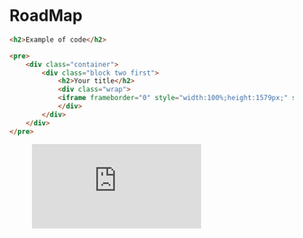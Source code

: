 # RoadMap
```html
<h2>Example of code</h2>

<pre>
    <div class="container">
        <div class="block two first">
            <h2>Your title</h2>
            <div class="wrap">
            <iframe frameborder="0" style="width:100%;height:1579px;" src="https://viewer.diagrams.net/?tags=%7B%7D&highlight=0000ff&edit=_blank&nav=1&title=atasumt_roadmap_flutter#Uhttps%3A%2F%2Fdrive.google.com%2Fuc%3Fid%3D1leI_nrZSRS0Vp48ZTQMgVZtcMFx3FFfF%26export%3Ddownload"></iframe>
            </div>
        </div>
    </div>
</pre>
```
<!-- blank line -->
<figure class="video_container">
  <iframe src="https://www.youtube.com/embed/enMumwvLAug" frameborder="0" allowfullscreen="true"> </iframe>
</figure>
<!-- blank line -->
